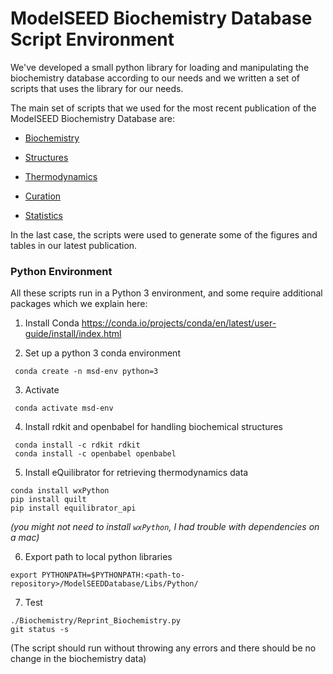 # ModelSEED Biochemistry Database Script Environment

We've developed a small python library for loading and manipulating
the biochemistry database according to our needs and we written a set
of scripts that uses the library for our needs.

The main set of scripts that we used for the most recent publication of the ModelSEED Biochemistry Database are:

* [Biochemistry](Biochemistry/README.md)

* [Structures](Structures/README.md)

* [Thermodynamics](Thermodynamics/README.md)

* [Curation](Curation/README.md)

* [Statistics](Statistics/README.md)

In the last case, the scripts were used to generate some of the figures and tables in our latest publication.

### Python Environment

All these scripts run in a Python 3 environment, and some require additional packages which we explain here:

1) Install Conda
https://conda.io/projects/conda/en/latest/user-guide/install/index.html

2) Set up a python 3 conda environment
```
 conda create -n msd-env python=3
```
 3) Activate
```
 conda activate msd-env
```

4) Install rdkit and openbabel for handling biochemical structures
```
 conda install -c rdkit rdkit
 conda install -c openbabel openbabel
```

5) Install eQuilibrator for retrieving thermodynamics data
```
conda install wxPython
pip install quilt
pip install equilibrator_api
```
_(you might not need to install `wxPython`, I had trouble with dependencies on a mac)_

6) Export path to local python libraries
```
export PYTHONPATH=$PYTHONPATH:<path-to-repository>/ModelSEEDDatabase/Libs/Python/
```

7) Test
```
./Biochemistry/Reprint_Biochemistry.py
git status -s
```
(The script should run without throwing any errors and there should be
no change in the biochemistry data)